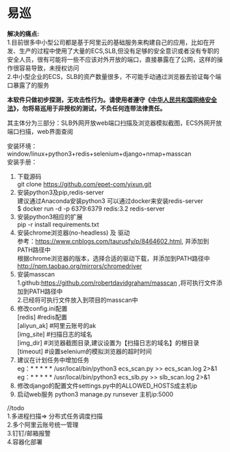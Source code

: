 # 易巡


**解决的痛点:**   
    1.目前很多中小型公司都是基于阿里云的基础服务来构建自己的应用，比如在开发、生产的过程中使用了大量的ECS,SLB,但没有足够的安全意识或者没有专职的安全人员，很有可能将一些不应该对外开放的端口，直接暴露在了公网，这样的操作很容易导致，未授权访问  
    2.中小型企业的ECS，SLB的资产数量很多，不可能手动通过浏览器去验证每个端口暴露了的服务  

**本软件只做初步探测，无攻击性行为。请使用者遵守《[中华人民共和国网络安全法](http://www.npc.gov.cn/npc/xinwen/2016-11/07/content_2001605.htm)》，勿将易巡用于非授权的测试，不负任何连带法律责任。**  

其主体分为三部分：SLB外网开放web端口扫描及浏览器模拟截图，ECS外网开放端口扫描，web界面查阅

安装环境： window/linux+python3+redis+selenium+django+nmap+masscan  
安装手册：   
1. 下载源码  
   git clone https://github.com/epet-com/yixun.git  
2. 安装python3及pip,redis-server  
   建议通过Anaconda安装python3
   可以通过docker来安装redis-server  
   $ docker  run -d -p 6379:6379 redis:3.2 redis-server  
3. 安装python3相应的扩展    
  pip -r install requirements.txt   
4. 安装chrome浏览器(no-headless) 及 驱动  
    参考：https://www.cnblogs.com/taurusfy/p/8464602.html, 并添加到PATH路径中  
    根据chrome浏览器的版本，选择合适的驱动下载，并添加到PATH路径中  
    http://npm.taobao.org/mirrors/chromedriver  
5. 安装masscan  
    1.github:https://github.com/robertdavidgraham/masscan ,将可执行文件添加到PATH路径中   
    2.已经将可执行文件放入到项目的masscan中
6. 修改config.ini配置  
    [redis]     #redis配置  
    [aliyun_ak] #阿里云账号的ak  
    [img_site]  #扫描日志的域名  
    [img_dir]   #浏览器截图目录,建议设置为【扫描日志的域名】的根目录  
    [timeout]   #设置selenium的模拟浏览器的超时时间  
7. 建议在计划任务中增加任务    
  eg：* * * * * /usr/local/bin/python3 ecs_scan.py      >> ecs_scan.log 2>&1  
  eg：* * * * * /usr/local/bin/python3 ecs_slb.py       >> slb_scan.log 2>&1
8. 修改django的配置文件settings.py中的ALLOWED_HOSTS成主机ip
9. 启动web服务
   python3 manage.py runsever 主机ip:5000
 
 //todo   
 1.多进程扫描=> 分布式任务调度扫描  
 2.多个阿里云账号统一管理  
 3.钉钉/邮箱报警  
 4.容器化部署
